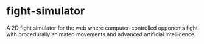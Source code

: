 # fight-simulator

A 2D fight simulator for the web where computer-controlled opponents fight with procedurally animated movements and advanced artificial intelligence.
